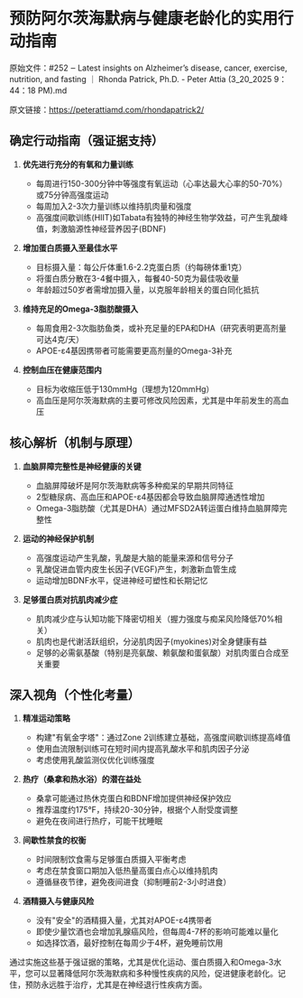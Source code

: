 # 预防阿尔茨海默病与健康老龄化的实用行动指南

原始文件：#252 ‒ Latest insights on Alzheimer’s disease, cancer, exercise, nutrition, and fasting ｜ Rhonda Patrick, Ph.D. - Peter Attia (3_20_2025 9：44：18 PM).md

原文链接：https://peterattiamd.com/rhondapatrick2/

## 确定行动指南（强证据支持）

1. **优先进行充分的有氧和力量训练**
   - 每周进行150-300分钟中等强度有氧运动（心率达最大心率的50-70%）或75分钟高强度运动
   - 每周加入2-3次力量训练以维持肌肉量和强度
   - 高强度间歇训练(HIIT)如Tabata有独特的神经生物学效益，可产生乳酸峰值，刺激脑源性神经营养因子(BDNF)

2. **增加蛋白质摄入至最佳水平**
   - 目标摄入量：每公斤体重1.6-2.2克蛋白质（约每磅体重1克）
   - 将蛋白质分散在3-4餐中摄入，每餐40-50克为最佳吸收量
   - 年龄超过50岁者需增加摄入量，以克服年龄相关的蛋白同化抵抗

3. **维持充足的Omega-3脂肪酸摄入**
   - 每周食用2-3次脂肪鱼类，或补充足量的EPA和DHA（研究表明更高剂量可达4克/天）
   - APOE-ε4基因携带者可能需要更高剂量的Omega-3补充

4. **控制血压在健康范围内**
   - 目标为收缩压低于130mmHg（理想为120mmHg）
   - 高血压是阿尔茨海默病的主要可修改风险因素，尤其是中年前发生的高血压

## 核心解析（机制与原理）

1. **血脑屏障完整性是神经健康的关键**
   - 血脑屏障破坏是阿尔茨海默病等多种痴呆的早期共同特征
   - 2型糖尿病、高血压和APOE-ε4基因都会导致血脑屏障通透性增加
   - Omega-3脂肪酸（尤其是DHA）通过MFSD2A转运蛋白维持血脑屏障完整性

2. **运动的神经保护机制**
   - 高强度运动产生乳酸，乳酸是大脑的能量来源和信号分子
   - 乳酸促进血管内皮生长因子(VEGF)产生，刺激新血管生成
   - 运动增加BDNF水平，促进神经可塑性和长期记忆

3. **足够蛋白质对抗肌肉减少症**
   - 肌肉减少症与认知功能下降密切相关（握力强度与痴呆风险降低70%相关）
   - 肌肉也是代谢活跃组织，分泌肌肉因子(myokines)对全身健康有益
   - 足够的必需氨基酸（特别是亮氨酸、赖氨酸和蛋氨酸）对肌肉蛋白合成至关重要

## 深入视角（个性化考量）

1. **精准运动策略**
   - 构建"有氧金字塔"：通过Zone 2训练建立基础，高强度间歇训练提高峰值
   - 使用血流限制训练可在短时间内提高乳酸水平和肌肉因子分泌
   - 考虑使用乳酸监测仪优化训练强度

2. **热疗（桑拿和热水浴）的潜在益处**
   - 桑拿可能通过热休克蛋白和BDNF增加提供神经保护效应
   - 推荐温度约175°F，持续20-30分钟，根据个人耐受度调整
   - 避免在夜间进行热疗，可能干扰睡眠

3. **间歇性禁食的权衡**
   - 时间限制饮食需与足够蛋白质摄入平衡考虑
   - 考虑在禁食窗口期加入低热量高蛋白点心以维持肌肉
   - 遵循昼夜节律，避免夜间进食（抑制睡前2-3小时进食）

4. **酒精摄入与健康风险**
   - 没有"安全"的酒精摄入量，尤其对APOE-ε4携带者
   - 即使少量饮酒也会增加乳腺癌风险，但每周4-7杯的影响可能难以量化
   - 如选择饮酒，最好控制在每周少于4杯，避免睡前饮用

通过实施这些基于强证据的策略，尤其是优化运动、蛋白质摄入和Omega-3水平，您可以显著降低阿尔茨海默病和多种慢性疾病的风险，促进健康老龄化。记住，预防永远胜于治疗，尤其是在神经退行性疾病方面。
